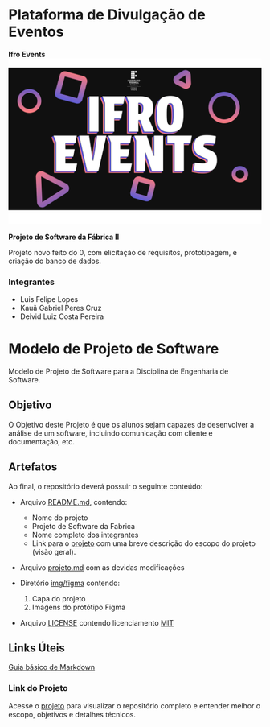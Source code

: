 # Plataforma de Divulgação de Eventos
**Ifro Events**  
![Ifro Events](img/Capa1.png)



**Projeto de Software da Fábrica II**  

Projeto novo feito do 0, com elicitação de requisitos, prototipagem, e criação do banco de dados.

### Integrantes  
- Luis Felipe Lopes  
- Kauã Gabriel Peres Cruz
- Deivid Luiz Costa Pereira

# Modelo de Projeto de Software

Modelo de Projeto de Software para a Disciplina de Engenharia de Software.

## Objetivo

O Objetivo deste Projeto é que os alunos sejam capazes de desenvolver a análise de um software, incluindo comunicação com cliente e documentação, etc.

## Artefatos

Ao final, o repositório deverá possuir o seguinte conteúdo:

- Arquivo [README.md](README.md), contendo:
    - Nome do projeto
    - Projeto de Software da Fabrica
    - Nome completo dos integrantes
    - Link para o [projeto](projeto.md) com uma breve descrição do escopo do projeto (visão geral).
- Arquivo [projeto.md](projeto.md) com as devidas modificações

- Diretório [img/figma](/img/figma) contendo:
    1. Capa do projeto
    2. Imagens do protótipo Figma

- Arquivo [LICENSE](LICENSE) contendo licenciamento [MIT](https://choosealicense.com/licenses/mit/)

## Links Úteis
[Guia básico de Markdown](https://docs.pipz.com/central-de-ajuda/learning-center/guia-basico-de-markdown#open)


### Link do Projeto  
Acesse o [projeto](projeto.md) para visualizar o repositório completo e entender melhor o escopo, objetivos e detalhes técnicos.
